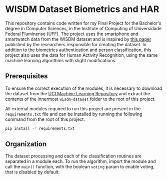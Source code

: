 # WISDM Dataset Biometrics and HAR

This repository contains code written for my Final Project for the Bachelor's degree in Computer Sciences, in the Institute of Computing of Universidade Federal Fluminense (UFF). The project uses the smartphone and smartwatch data from the WISDM dataset and is inspired by [this paper](https://doi.org/10.1109/ACCESS.2019.2940729) published by the researchers responsible for creating the dataset. In addition to the biometrics authentication and person classification, this project also uses the data for Human Activity Recognition, using the same machine learning algorithms with slight modifications.

## Prerequisites
To ensure the correct execution of the modules, it is necessary to download the dataset from the [UCI Machine Learning Repository](https://doi.org/10.24432/C5HK59) and extract the contents of the innermost `wisdm-dataset` folder to the root of this project.

All external modules required to run this project are present in the `requirements.txt` file and can be installed by running the following command from the root of this project. 
```bash
pip install -r requirements.txt
```


## Organization

The dataset processing and each of the classification routines are separated in a module each. To run the algorithm, import the module and call the `main()` function, with the boolean `voting` param to enable voting, that is disabled by default.
